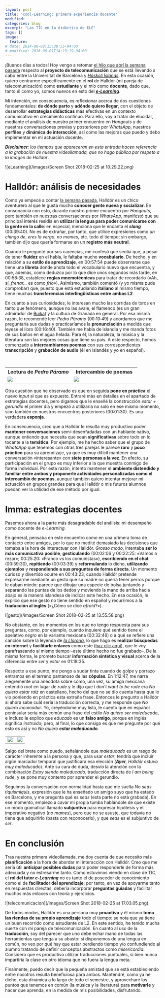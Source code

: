 ```yaml
---
layout: post
title: 'cool-Learning: primera experiencia docente'
modified:
categories: blog
excerpt: "Las TIC en la didáctica de ELE"
tags: []
image:
  feature:
# date: 2014-08-08T15:39:55-04:00
# modified: 2016-06-01T14:19:19-04:00
---
```


¡Buenos días a todos! Hoy vengo a retomar <a href=" https://immalopez.github.io/blog/halldor-primera-toma/" target="_blank">el hilo que abrí la semana pasada</a> respecto al **proyecto de telecomunicación** que se está llevando a cabo entre la Universitat de Barcelona y <a href="http://english.hi.is" target="_blank">_Háskóli Íslands_</a>. En esta ocasión, quiero centrarme específicamente en el **rol** de Halldór (mi pareja de telecomunicación) como **estudiante** y el mío como **docente**, dado que, tanto él como yo, somos nuevos en esto del <a href="http://www.cfp.us.es/e-learning-definicion-y-caracteristicas" target="_blank">**_e-Learning_**</a>.

Mi intención, en consecuencia, es reflexionar acerca de dos cuestiones fundamentales: **de dónde parto** y **adónde quiero llegar**, con el objeto de desarrollar **estrategias didácticas** más efectivas en un contexto comunicativo en crecimiento continuo. Para ello, voy a tratar de elucidar, mediante el análisis de nuestro primer encuentro en _Hangouts_ y de nuestras conversaciones previas y posteriores por _WhatsApp_, nuestros **perfiles** y **dinámica de interacción**, así como las mejoras que puedo y debo implementar en mi actuación docente.

_**Disclaimer**: los tiempos que aparecerán en esta entrada hacen referencia a la grabación de nuestra videollamada, que no hago pública por respeto a la imagen de Halldór_.

![eLearning](/images/Screen Shot 2018-02-25 at 10.29.22.png)

# Halldór: análisis de necesidades

Como ya empecé a contar <a href=" https://immalopez.github.io/blog/halldor-primera-toma/" target="_blank">la semana pasada</a>, Halldór es un chico aventurero al que le gusta mucho **conocer gente nueva y socializar**. En consonancia con esto, durante nuestro primer encuentro por _Hangouts_, pero también en nuestras conversaciones por _WhatsApp_, manifestó que su principal interés residía en **utilizar la lengua para poder comunicarse con la gente en la calle**: en especial, menciona que le encanta el **_slang_** (00:39:40). No es de extrañar, por tanto, que utilice expresiones como _un chingo de_, _eres la verga_, _no mames_, etc. todo el tiempo; sin embargo, también dijo que quería formarse en un **registro más neutral**.

Cuando le pregunté por sus carencias, me confesó que sentía que, a pesar de tener **fluidez** en el habla, le faltaba mucho **vocabulario**. De hecho, y en relación a su **estilo de aprendizaje**, en 00:57:54 puede observarse que tiene una **libreta** donde anota todo el vocabulario nuevo que encuentra, y que, además, como deduzco por lo que dice unos segundos más tarde, en 00:58:38, establece **reglas mnemotécnicas** para tratar de recordarlo («Ah, sí, _frenar…_ es como _frío»_). Asimismo, también comentó (y yo misma pude comprobar) que, puesto que está estudiando **italiano** al mismo tiempo, tiene muchas **transferencias interlingüísticas entre ambas L2**.

En cuanto a sus curiosidades, le interesan mucho las corridas de toros en tanto que fenómeno, aunque no las avale, el flamenco (es un gran admirador de <a href=" https://es.wikipedia.org/wiki/Concha_Buika" target="_blank">Buika</a>) y la cultura de Granada en general. Por esa misma razón, le recomendé leer _Pedro Páramo_ (00:10:49) y acordamos que me preguntaría sus dudas y practicaríamos la **pronunciación** a medida que leyese el libro (00:16:40). También me habla de Islandia y me manda fotos de sus baños en el agua helada. Para él, la naturaleza, la música y la literatura son las mejores cosas que tiene su país. A este respecto, hemos comenzado a **intercambiarnos poemas** con sus correspondientes **transcripción** y **grabación de audio** (él en islandés y yo en español).

<table width="100%">
  <tbody>
    <tr>
      <th>Lectura de <i>Pedro Páramo</i></th>
      <th>Intercambio de poemas</th>
    </tr>
    <tr>
      <td width="50%"><img src="/images/28499756_10214627989830051_1480497615_o.jpg"/>
        </td>
      <td><img src="/images/28460654_10214627989870052_1808681313_o.jpg"/>
        </td>
       </tr>
  </tbody>
</table>

Otra cuestión que he observado es que en seguida **pone en práctica** el nuevo _input_ al que es expuesto. Entraré más en detalles en el apartado de estrategias docentes, pero digamos que le enseñé la construcción _estar + gerundio_ el primer día y empezó a utilizarla no solo en ese mismo momento, sino también en nuestros encuentros posteriores (00:01:30). Es una verdadera **esponja**.

En consecuencia, creo que a Halldór le resulta muy productivo poder **mantener conversaciones** semi-desenfadadas con un hablante nativo, aunque entiendo que necesita que sean **significativas** sobre todo en lo tocante a la **temática**. Por ejemplo, me ha hecho saber que el grupo de _WhatsApp_ que tenemos con otras tres parejas le parece **raro** y **poco práctico** para su aprendizaje, ya que es muy difícil mantener una conversación «interesante» con **siete personas a la vez**. En efecto, su participación en el grupo es muy inferior a la que muestra conmigo de forma individual. Por esta razón, intento mantener el **ambiente distendido y familiar entre ambos y proponerle actividades personalizadas como el intercambio de poemas**, aunque también quiero intentar mejorar mi actuación en grupos grandes para que Halldór o mis futuros alumnos puedan ver la utilidad de ese método por igual.

# Imma: estrategias docentes

Pasemos ahora a la parte más desagradable del análisis: mi desempeño como docente de _e-Learning_.

En general, pensaba en este encuentro como en una primera toma de contacto entre amigos, por lo que no medité demasiado las decisiones que tomaba a la hora de interactuar con Halldór. _Grosso modo_, intentaba **ser lo más comunicativa posible**, **gesticulando** (00:02:06 y 00:22:25: «Vamos a rezar»; 00:25:20: «Franco vs los comunistas»), **escribiendo en el chat** (00:59:30), **repitiendo** (00:03:39) y **reformulando** lo dicho, **utilizando ejemplos** y **respondiendo a sus preguntas de forma directa**. Un momento curioso y divertido ocurre en 00:43:23, cuando Halldór pretende expresarme mediante un gesto que su madre no quería tener perros porque le daban miedo: parece que dibujar una especie de bolsa juntando y separando las puntas de los dedos y moviendo la mano de arriba hacia abajo es la manera islandesa de indicar este hecho. En esa ocasión, le explico que ese gesto no tiene sentido en español y recurrimos a la **traducción al inglés** («¿Cómo se dice _afraid_?»).

![gesto](/images/Screen Shot 2018-02-25 at 13.55.58.png)

No obstante, en los momentos en los que no tengo respuesta para sus preguntas, como, por ejemplo, cuando inquiere qué sentido tiene el apelativo _negro_ en la variante mexicana (00:32:46) o a qué se refiere una canción sobre la leyenda de <a href="https://es.wikipedia.org/wiki/Llorona" target="_blank">_la Llorona_</a>, lo que hago es **realizar búsquedas en internet** y **facilitarle enlaces** como este (<a href="https://leyendadeterror.com/la-leyenda-de-la-llorona/" target="_blank">haz clic aquí</a>), que le voy parafraseando al mismo tiempo  –este último hecho no fue grabado–. De la misma forma, le prometo buscar **información sintética y visual** acerca de la diferencia entre _ser_ y _estar_ en 01:18:35.

Respecto a ese punto, me pongo a sudar tinta cuando de golpe y porrazo entramos en el terreno pantanoso de las **cópulas**. En 1:12:47, me narra alegremente una anécdota sobre cómo, una vez, su amiga mexicana entendió _root_ en lugar de _rude_ y le dijo que _I don’t want to be rude_ era _No quiero estar raíz_ en castellano, hecho del que no se dio cuenta hasta que lo vio poniendo en práctica esta extraña frase. Entonces le pregunto a Halldór si ahora sabe cuál sería la traducción correcta, y me responde que _No quiero incomodar_. Yo, creyéndome muy lista, le cuento que en español peninsular sería más común una frase del estilo _No quiero ser maleducado_, e incluso le explico que _educado_ es un **falso amigo**, porque en inglés significa _instruido_; pero, al final, lo que consigo es que me pregunte por qué esto es así y no _No quiero **estar maleducado**_.

<table width="100%">
  <tbody>
    <tr>
      <td width="50%"><img src="/images/Screen Shot 2018-02-25 at 16.54.03.png"/>
        </td>
      <td><img src="/images/Screen Shot 2018-02-25 at 16.54.21.png"/>
        </td>
       </tr>
  </tbody>
</table>

Salgo del brete como puedo, señalándole que _maleducado_ es un rasgo de carácter inherente a la persona y que, para usar _estar_, tendría que incluir algún marcador temporal que justificara esa elección (_**Ayer**, Halldór estuvo muy maleducado_). Ante su cara de duda, desvío la atención con la combinación _Estoy siendo maleducado_, traducción directa de _I am being rude_, y se pone muy contento por aprender el gerundio.

Seguimos la conversación con normalidad hasta que me suelta _No seas tiquismiquis_, expresión que le ha enseñado un amigo suyo que ha estado en Barcelona, y me pregunta qué es _seas_ (esta parte no está grabada). En ese momento, empiezo a cavar mi propia tumba hablándole de que existe un modo gramatical llamado **subjuntivo** para expresar hipótesis y el imperativo negativo (_no mames_), pero que no se asuste, que todavía no tiene que adquirirlo (basta con reconocerlo), y que _seas_ es el subjuntivo de _ser_.

# En conclusión

Tras nuestra primera videollamada, me doy cuenta de que necesito más **planificación** a la hora de abordar mi interacción con Halldór. Creo que me sería útil **anticipar posibles dudas** para poder responderle de forma más adecuada y no estresarme tanto. Como estuvimos viendo en clase de TIC, el **rol del tutor _e-Learning_** no es tanto el de poseedor de conocimiento como el de **facilitador del aprendizaje**; por tanto, en vez de apoyarme tanto en respuestas directas, debería incorporar **preguntas guiadas** y facilitar muchos más enlaces con teoría y ejercicios.

![telecomunicacion](/images/Screen Shot 2018-02-25 at 17.03.05.png)

De todos modos, Halldór es una persona muy **proactiva** y él mismo **toma las riendas de su propio aprendizaje** todo el tiempo: se nota que ya tiene un buen recorrido como estudiante de L2. En este sentido, he tenido mucha suerte con mi pareja de telecomunicación. En cuanto al uso de la **traducción**, soy del parecer que uno debe echar mano de todas las herramientas que tenga a su abasto: si disponemos de una lengua en común, no veo por qué hay que estar perdiendo tiempo y/o confundiendo al alumno tratando de definir conceptos abstractos como _misericordia_. Considero que es productivo utilizar traducciones puntuales, si bien nunca impartiría la clase en otro idioma que no fuera la lengua meta.

Finalmente, puedo decir que la pequeña amistad que se está estableciendo entre nosotros resulta beneficiosa para ambos. Mantendré, como ya he dicho, esta dinámica a lo largo de todo el semestre, y aprovecharé los puntos que tenemos en común (la música y la literatura) para **motivarle** y hacer que aprenda, en la medida de mis posibilidades, disfrutando.
